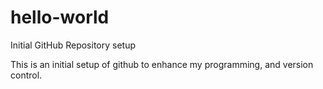 # hello-world
Initial GitHub Repository setup


This is an initial setup of github to enhance my programming, and version control.
